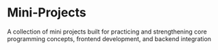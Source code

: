 # Mini-Projects
A collection of mini projects built for practicing and strengthening core programming concepts, frontend development, and backend integration
